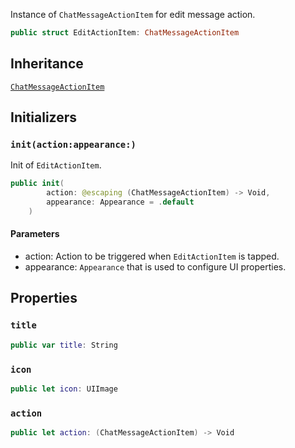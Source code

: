 
Instance of `ChatMessageActionItem` for edit message action.

``` swift
public struct EditActionItem: ChatMessageActionItem 
```

## Inheritance

[`ChatMessageActionItem`](ChatMessageActionItem)

## Initializers

### `init(action:appearance:)`

Init of `EditActionItem`.

``` swift
public init(
        action: @escaping (ChatMessageActionItem) -> Void,
        appearance: Appearance = .default
    ) 
```

#### Parameters

  - action: Action to be triggered when `EditActionItem` is tapped.
  - appearance: `Appearance` that is used to configure UI properties.

## Properties

### `title`

``` swift
public var title: String 
```

### `icon`

``` swift
public let icon: UIImage
```

### `action`

``` swift
public let action: (ChatMessageActionItem) -> Void
```
